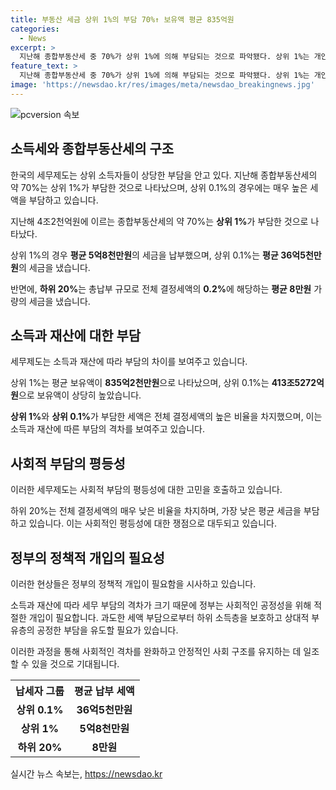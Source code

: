 ```yaml
---
title: 부동산 세금 상위 1%의 부담 70%↑ 보유액 평균 835억원
categories:
  - News
excerpt: >
  지난해 종합부동산세 중 70%가 상위 1%에 의해 부담되는 것으로 파악됐다. 상위 1%는 개인과 법인을 포함해 총 2조8824억원을 납부했으며, 평균적으로 낸 세금은 5억8천만원이었다. 특히 상위 0.1%는 36억5천만원을, 상위 10%는 7천493만원을 평균적으로 낸 반면, 하위 20%는 평균 8만원으로 납부했다. 이는 부동산 고가 소유자들이 과세 부담을 크게 갖는 반면, 상대적으로 소득이 낮은 계층은 낮은 세금을 부담한다는 점을 보여준다.
feature_text: >
  지난해 종합부동산세 중 70%가 상위 1%에 의해 부담되는 것으로 파악됐다. 상위 1%는 개인과 법인을 포함해 총 2조8824억원을 납부했으며, 평균적으로 낸 세금은 5억8천만원이었다. 특히 상위 0.1%는 36억5천만원을, 상위 10%는 7천493만원을 평균적으로 낸 반면, 하위 20%는 평균 8만원으로 납부했다. 이는 부동산 고가 소유자들이 과세 부담을 크게 갖는 반면, 상대적으로 소득이 낮은 계층은 낮은 세금을 부담한다는 점을 보여준다.
image: 'https://newsdao.kr/res/images/meta/newsdao_breakingnews.jpg'
---
```


<p><img src="https://newsdao.kr/res/images/meta/newsdao_breakingnews.jpg" alt="pcversion 속보" /></p>

<h2 data-ke-size="size26">소득세와 종합부동산세의 구조</h2>

<p>한국의 세무제도는 상위 소득자들이 상당한 부담을 안고 있다. 지난해 종합부동산세의 약 70%는 상위 1%가 부담한 것으로 나타났으며, 상위 0.1%의 경우에는 매우 높은 세액을 부담하고 있습니다.</p>

<p data-ke-size="size16">지난해 4조2천억원에 이르는 종합부동산세의 약 70%는 <b>상위 1%</b>가 부담한 것으로 나타났다. </p>

<p data-ke-size="size16">상위 1%의 경우 <b>평균 5억8천만원</b>의 세금을 납부했으며, 상위 0.1%는 <b>평균 36억5천만원</b>의 세금을 냈습니다.</p>

<p data-ke-size="size16">반면에, <b>하위 20%</b>는 총납부 규모로 전체 결정세액의 <b>0.2%</b>에 해당하는 <b>평균 8만원</b> 가량의 세금을 냈습니다.</p>

<h2 data-ke-size="size26">소득과 재산에 대한 부담</h2>

<p>세무제도는 소득과 재산에 따라 부담의 차이를 보여주고 있습니다.</p>

<p data-ke-size="size16">상위 1%는 평균 보유액이 <b>835억2천만원</b>으로 나타났으며, 상위 0.1%는 <b>413조5272억원</b>으로 보유액이 상당히 높았습니다.</p>

<p data-ke-size="size16"><b>상위 1%</b>와 <b>상위 0.1%</b>가 부담한 세액은 전체 결정세액의 높은 비율을 차지했으며, 이는 소득과 재산에 따른 부담의 격차를 보여주고 있습니다.</p>

<h2 data-ke-size="size26">사회적 부담의 평등성</h2>

<p>이러한 세무제도는 사회적 부담의 평등성에 대한 고민을 호출하고 있습니다.</p>

<p data-ke-size="size16">하위 20%는 전체 결정세액의 매우 낮은 비율을 차지하며, 가장 낮은 평균 세금을 부담하고 있습니다. 이는 사회적인 평등성에 대한 쟁점으로 대두되고 있습니다.</p>

<h2 data-ke-size="size26">정부의 정책적 개입의 필요성</h2>

<p>이러한 현상들은 정부의 정책적 개입이 필요함을 시사하고 있습니다.</p>

<p data-ke-size="size16">소득과 재산에 따라 세무 부담의 격차가 크기 때문에 정부는 사회적인 공정성을 위해 적절한 개입이 필요합니다. 과도한 세액 부담으로부터 하위 소득층을 보호하고 상대적 부유층의 공정한 부담을 유도할 필요가 있습니다.</p>

<p data-ke-size="size16">이러한 과정을 통해 사회적인 격차를 완화하고 안정적인 사회 구조를 유지하는 데 일조할 수 있을 것으로 기대됩니다.</p>

<table>
    <tr>
        <th>납세자 그룹</th>
        <th>평균 납부 세액</th>
    </tr>
    <tr>
        <td style="text-align: center; height: 17px;"><b>상위 0.1%</b></td>
        <td style="text-align: center; height: 17px;"><b>36억5천만원</b></td>
    </tr>
    <tr>
        <td style="text-align: center; height: 17px;"><b>상위 1%</b></td>
        <td style="text-align: center; height: 17px;"><b>5억8천만원</b></td>
    </tr>
    <tr>
        <td style="text-align: center; height: 17px;"><b>하위 20%</b></td>
        <td style="text-align: center; height: 17px;"><b>8만원</b></td>
    </tr>
</table>
실시간 뉴스 속보는, <a href="https://newsdao.kr" rel="dofollow">https://newsdao.kr</a>


